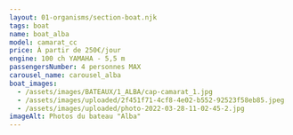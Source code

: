 ```yaml
---
layout: 01-organisms/section-boat.njk
tags: boat
name: boat_alba
model: camarat_cc
price: À partir de 250€/jour
engine: 100 ch YAMAHA - 5,5 m
passengersNumber: 4 personnes MAX
carousel_name: carousel_alba
boat_images:
  - /assets/images/BATEAUX/1_ALBA/cap-camarat_1.jpg
  - /assets/images/uploaded/2f451f71-4cf8-4e02-b552-92523f58eb85.jpeg
  - /assets/images/uploaded/photo-2022-03-28-11-02-45-2.jpg
imageAlt: Photos du bateau "Alba"
---
```


